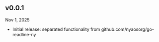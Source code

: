 v0.0.1
------
Nov 1, 2025

- Initial release: separated functionality from github.com/nyaosorg/go-readline-ny
